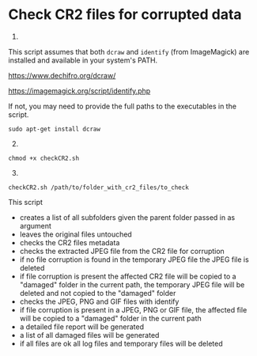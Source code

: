 # Check CR2 files for corrupted data

1.

This script assumes that both `dcraw` and `identify` (from ImageMagick) are installed and available in your system's PATH.

<a href="https://www.dechifro.org/dcraw/">https://www.dechifro.org/dcraw/</a>

<a href="https://imagemagick.org/script/identify.php">https://imagemagick.org/script/identify.php</a>

If not, you may need to provide the full paths to the executables in the script.

```shell
sudo apt-get install dcraw
```

2.

```shell
chmod +x checkCR2.sh
```

3.

```
checkCR2.sh /path/to/folder_with_cr2_files/to_check
```

This script

- creates a list of all subfolders given the parent folder passed in as argument
- leaves the original files untouched
- checks the CR2 files metadata
- checks the extracted JPEG file from the CR2 file for corruption
- if no file corruption is found in the temporary JPEG file the JPEG file is deleted
- if file corruption is present the affected CR2 file will be copied to a "damaged" folder in the current path, the temporary JPEG file will be deleted and not copied to the "damaged" folder
- checks the JPEG, PNG and GIF files with identify
- if file corruption is present in a JPEG, PNG or GIF file, the affected file will be copied to a "damaged" folder in the current path
- a detailed file report will be generated
- a list of all damaged files will be generated
- if all files are ok all log files and temporary files will be deleted
